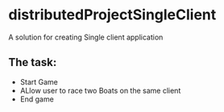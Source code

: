 # distributedProjectSingleClient
<p>A solution for creating Single client application</p>

<h2>The task: </h2>
<ul>
  <li>Start Game</li>
  <li>ALlow user to race two Boats on the same client</li>
  <li>End game</li>
</ul>

